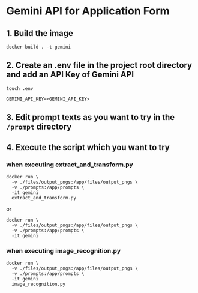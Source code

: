 # Gemini API for Application Form

## 1. Build the image
```docker build . -t gemini```

## 2. Create an .env file in the project root directory and add an API Key of Gemini API
```
touch .env
```
```
GEMINI_API_KEY=<GEMINI_API_KEY>
```

## 3. Edit prompt texts as you want to try in the ```/prompt``` directory

## 4. Execute the script which you want to try
### when executing extract_and_transform.py
```
docker run \
  -v ./files/output_pngs:/app/files/output_pngs \
  -v ./prompts:/app/prompts \
  -it gemini
  extract_and_transform.py
```
or
```
docker run \
  -v ./files/output_pngs:/app/files/output_pngs \
  -v ./prompts:/app/prompts \
  -it gemini
```

### when executing image_recognition.py
```
docker run \
  -v ./files/output_pngs:/app/files/output_pngs \
  -v ./prompts:/app/prompts \
  -it gemini
  image_recognition.py
```